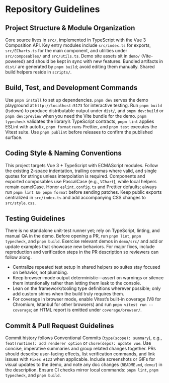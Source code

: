 # Repository Guidelines

## Project Structure & Module Organization

Core source lives in `src/`, implemented in TypeScript with the Vue 3 Composition API. Key entry modules include `src/index.ts` for exports, `src/ECharts.ts` for the main component, and utilities under `src/composables/` and `src/utils.ts`. Demo site assets sit in `demo/` (Vite-powered) and should be kept in sync with new features. Bundled artifacts in `dist/` are generated by `pnpm build`; avoid editing them manually. Shared build helpers reside in `scripts/`.

## Build, Test, and Development Commands

Use `pnpm install` to set up dependencies. `pnpm dev` serves the demo playground at `http://localhost:5173` for interactive testing. Run `pnpm build` (tsdown) to produce distributable output under `dist/`, and `pnpm dev:build` or `pnpm dev:preview` when you need the Vite bundle for the demo. `pnpm typecheck` validates the library’s TypeScript contracts, `pnpm lint` applies ESLint with autofix, `pnpm format` runs Prettier, and `pnpm test` executes the Vitest suite. Use `pnpm publint` before releases to confirm the published surface.

## Coding Style & Naming Conventions

This project targets Vue 3 + TypeScript with ECMAScript modules. Follow the existing 2-space indentation, trailing commas where valid, and single quotes for strings unless interpolation is required. Components and exported composables use PascalCase (e.g., `VChart`), while local helpers remain camelCase. Honor `eslint.config.ts` and Prettier defaults; always run `pnpm lint && pnpm format` before sending patches. Keep public exports centralized in `src/index.ts` and add accompanying CSS changes to `src/style.css`.

## Testing Guidelines

There is no standalone unit-test runner yet; rely on TypeScript, linting, and manual QA in the demo. Before opening a PR, run `pnpm lint`, `pnpm typecheck`, and `pnpm build`. Exercise relevant demos in `demo/src/` and add or update examples that showcase new behaviors. For major fixes, include reproduction and verification steps in the PR description so reviewers can follow along.

- Centralize repeated test setup in shared helpers so suites stay focused on behavior, not plumbing.
- Keep browser-mode output deterministic—assert on warnings or silence them intentionally rather than letting them leak to the console.
- Lean on the framework/tooling type definitions wherever possible; only add custom shims when the build truly requires them.
- For coverage in browser mode, enable Vitest’s built-in coverage (V8 for Chromium, Istanbul for other browsers) and run `pnpm vitest run --coverage`; an HTML report is emitted under `coverage/browser/`.

## Commit & Pull Request Guidelines

Commit history follows Conventional Commits (`type(scope): summary`), e.g., `feat(runtime): add renderer option` or `chore(deps): update vue`. Use concise, imperative summaries and group related changes together. PRs should describe user-facing effects, list verification commands, and link issues with `Fixes #123` when applicable. Include screenshots or GIFs for visual updates to the demo, and note any doc changes (`README.md`, `demo/`) in the description. Ensure CI checks mirror local commands: `pnpm lint`, `pnpm typecheck`, and `pnpm build`.
